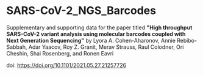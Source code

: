 # SARS-CoV-2_NGS_Barcodes

Supplementary and supporting data for the paper titled <b>"High throughput SARS-CoV-2 variant analysis using molecular barcodes coupled with Next Generation Sequencing"</b>
by Lyora A. Cohen-Aharonov, Annie Rebibo-Sabbah, Adar Yaacov, Roy Z. Granit, Merav Strauss, Raul Colodner, Ori Cheshin, Shai Rosenberg, and Ronen Eavri

doi: https://doi.org/10.1101/2021.05.27.21257726
